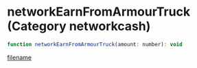 # networkEarnFromArmourTruck (Category networkcash)

```js
function networkEarnFromArmourTruck(amount: number): void
```

[filename](networkEarnFromArmourTruck_m.md ':include')